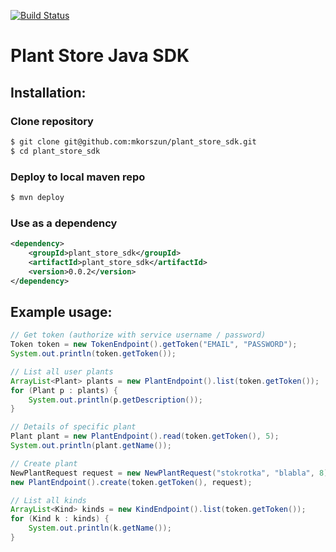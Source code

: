 [![Build Status](https://travis-ci.org/mkorszun/plant_store_sdk.png?branch=master)](https://travis-ci.org/mkorszun/plant_store_sdk)

# Plant Store Java SDK

## Installation:

### Clone repository

~~~bash
$ git clone git@github.com:mkorszun/plant_store_sdk.git
$ cd plant_store_sdk
~~~

### Deploy to local maven repo

~~~bash
$ mvn deploy
~~~

### Use as a dependency

~~~xml
<dependency>
    <groupId>plant_store_sdk</groupId>
    <artifactId>plant_store_sdk</artifactId>
    <version>0.0.2</version>
</dependency>
~~~

## Example usage:

~~~java
// Get token (authorize with service username / password)
Token token = new TokenEndpoint().getToken("EMAIL", "PASSWORD");
System.out.println(token.getToken());

// List all user plants
ArrayList<Plant> plants = new PlantEndpoint().list(token.getToken());
for (Plant p : plants) {
    System.out.println(p.getDescription());
}

// Details of specific plant
Plant plant = new PlantEndpoint().read(token.getToken(), 5);
System.out.println(plant.getName());

// Create plant
NewPlantRequest request = new NewPlantRequest("stokrotka", "blabla", 8);
new PlantEndpoint().create(token.getToken(), request);

// List all kinds
ArrayList<Kind> kinds = new KindEndpoint().list(token.getToken());
for (Kind k : kinds) {
    System.out.println(k.getName());
}
~~~